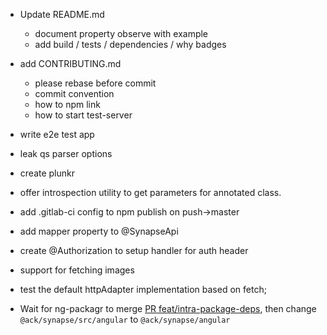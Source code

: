 - Update README.md
  - document property observe with example
  - add build / tests / dependencies / why badges
  
- add CONTRIBUTING.md
  - please rebase before commit
  - commit convention
  - how to npm link
  - how to start test-server
- write e2e test app
- leak qs parser options
- create plunkr
- offer introspection utility to get parameters for annotated class.
- add .gitlab-ci config to npm publish on push->master
- add mapper property to @SynapseApi
- create @Authorization to setup handler for auth header
- support for fetching images
- test the default httpAdapter implementation based on fetch;
- Wait for ng-packagr to merge [PR feat/intra-package-deps](https://github.com/dherges/ng-packagr/pull/419),
 then change `@ack/synapse/src/angular` to `@ack/synapse/angular`

